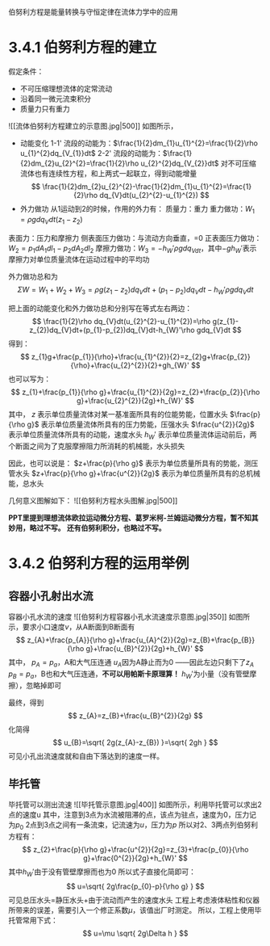 伯努利方程是能量转换与守恒定律在流体力学中的应用

# 3.4.1 伯努利方程的建立
假定条件：
- 不可压缩理想流体的定常流动
- 沿着同一微元流束积分
- 质量力只有重力

![[流体伯努利方程建立的示意图.jpg|500]]
如图所示，
- 动能变化
1-1' 流段的动能为：$\frac{1}{2}dm_{1}u_{1}^{2}=\frac{1}{2}\rho u_{1}^{2}dq_{V_{1}}dt$
2-2' 流段的动能为：$\frac{1}{2}dm_{2}u_{2}^{2}=\frac{1}{2}\rho u_{2}^{2}dq_{V_{2}}dt$
对不可压缩流体也有连续性方程，和上两式一起联立，得到动能增量
$$
\frac{1}{2}dm_{2}u_{2}^{2}-\frac{1}{2}dm_{1}u_{1}^{2}=\frac{1}{2}\rho dq_{V}dt(u_{2}^{2}-u_{1}^{2})
$$
- 外力做功
从1运动到2的时候，作用的外力有：
质量力：重力
重力做功：$W_{1}=\rho gdq_{V}dt(z_{1}-z_{2})$

表面力：压力和摩擦力
侧表面压力做功：与流动方向垂直，=0
正表面压力做功：$W_{2}=p_{1}dA_{1}dl_{1}-p_{2}dA_{2}dl_{2}$
摩擦力做功：$W_{3}=-h_{W}'\rho gdq_{Vdt}$，其中$-gh_{W}'$表示摩擦力对单位质量流体在运动过程中的平均功

外力做功总和为
$$
\Sigma W=W_{1}+W_{2}+W_{3}=\rho g(z_{1}-z_{2})dq_{V}dt+(p_{1}-p_{2})dq_{V}dt-h_{W}'\rho gdq_{V}dt
$$

把上面的动能变化和外力做功总和分别写在等式左右两边：
$$
\frac{1}{2}\rho dq_{V}dt(u_{2}^{2}-u_{1}^{2})=\rho g(z_{1}-z_{2})dq_{V}dt+(p_{1}-p_{2})dq_{V}dt-h_{W}'\rho gdq_{V}dt
$$
得到：
$$
z_{1}g+\frac{p_{1}}{\rho}+\frac{u_{1}^{2}}{2}=z_{2}g+\frac{p_{2}}{\rho}+\frac{u_{2}^{2}}{2}+gh_{W}'
$$
也可以写为：
$$
z_{1}+\frac{p_{1}}{\rho g}+\frac{u_{1}^{2}}{2g}=z_{2}+\frac{p_{2}}{\rho g}+\frac{u_{2}^{2}}{2g}+h_{W}'
$$
其中，
$z$ 表示单位质量流体对某一基准面所具有的位能势能，位置水头
$\frac{p}{\rho g}$ 表示单位质量流体所具有的压力势能，压强水头
$\frac{u^{2}}{2g}$ 表示单位质量流体所具有的动能，速度水头
$h_{W}'$ 表示单位质量流体运动前后，两个断面之间为了克服摩擦阻力所消耗的机械能，水头损失

因此，也可以说是：
$z+\frac{p}{\rho g}$ 表示为单位质量所具有的势能，测压管水头
$z+\frac{p}{\rho g}+\frac{u^{2}}{2g}$ 表示为单位质量所具有的总机械能，总水头

几何意义图解如下：
![[伯努利方程水头图解.jpg|500]]


**PPT里提到理想流体欧拉运动微分方程、葛罗米柯-兰姆运动微分方程，暂不知其妙用，略过不写。**
**还有伯努利积分，也略过不写。**

# 3.4.2 伯努利方程的运用举例
## 容器小孔射出水流
容器小孔水流的速度
![[伯努利方程容器小孔水流速度示意图.jpg|350]]
如图所示，要求小口速度$v$，从A断面到B断面有
$$
z_{A}+\frac{p_{A}}{\rho g}+\frac{u_{A}^{2}}{2g}=z_{B}+\frac{p_{B}}{\rho g}+\frac{u_{B}^{2}}{2g}+h_{W}'
$$
其中，
$p_{A}=p_{a}$，A和大气压连通
$u_{A}$因为A静止而为0
——因此左边只剩下了$z_{A}$
$p_{B}=p_{a}$，B也和大气压连通，**不可以用帕斯卡原理算！**
$h_{W}'$为小量（没有管壁摩擦），忽略掉即可

最终，得到
$$
z_{A}=z_{B}+\frac{u_{B}^{2}}{2g}
$$
化简得
$$
u_{B}=\sqrt{ 2g(z_{A}-z_{B}) }=\sqrt{ 2gh }
$$
可见小孔出流速度就和自由下落达到的速度一样。

## 毕托管
毕托管可以测出流速
![[毕托管示意图.jpg|400]]
如图所示，利用毕托管可以求出2点的速度u
其中，注意到3点为水流被阻滞的点，该点为驻点，速度为0，压力记为$p_{0}$
2点到3点之间有一条流束，记流速为$u$，压力为$p$
所以对2、3两点列伯努利方程有：
$$
z_{2}+\frac{p}{\rho g}+\frac{u^{2}}{2g}=z_{3}+\frac{p_{0}}{\rho g}+\frac{0^{2}}{2g}+h_{W}'
$$
其中$h_{W}'$由于没有管壁摩擦而也为0
所以式子直接化简即可：
$$
u=\sqrt{ 2g\frac{p_{0}-p}{\rho g} }
$$
可见总压水头=静压水头+由于流动而产生的速度水头
工程上考虑液体粘性和仪器所带来的误差，需要引入一个修正系数$\mu$，该值出厂时测定。
所以，工程上使用毕托管常用下式：
$$
u=\mu \sqrt{ 2g\Delta h }
$$
